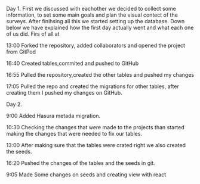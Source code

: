 Day 1. 
First we discussed with eachother we decided to collect some information, to set some main goals and plan the visual contect of the surveys. 
After finihsing all this we started setting up the database. Down below we have explained how the first day actually went and what each one of us did. 
Firs of all at

13:00 Forked the repository, added collaborators and opened the project from GitPod

16:40 Created tables,commited and pushed to GitHub

16:55 Pulled the repository,created the other tables and pushed my changes 

17:05 Pulled the repo and created the migrations for other tables, after creating them I pushed my changes on GitHub.

Day 2.

9:00 Added Hasura metada migration.

10:30 Checking the changes that were made to the projects than started making the changes that were needed to fix our tables. 

13:00 After making sure that the tables were crated right we also created the seeds.

16:20 Pushed the changes of the tables and the seeds in git.

9:05 Made Some changes on seeds and creating view with react